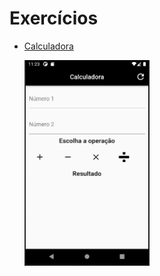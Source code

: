 # Exercícios

- [Calculadora](/exercicio/calculadora)

    <img src="prints/calculadora.png"
        alt="Tela Principal IMC"
        style="float: left; margin-right: 10px;" width=200 />
